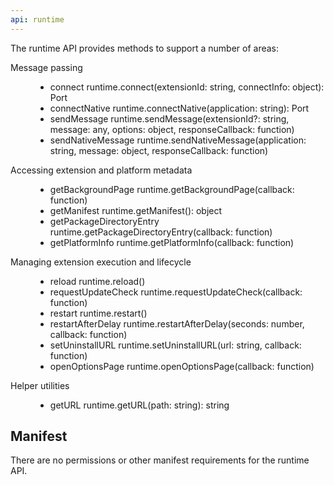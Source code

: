 ```yaml
---
api: runtime
---
```

The runtime API provides methods to support a number of areas:

<dl>
<dt>Message passing</dt>
<dd><ul>
<li>connect runtime.connect(extensionId: string, connectInfo: object): Port</li>
<li>connectNative runtime.connectNative(application: string): Port</li>
<li>sendMessage runtime.sendMessage(extensionId?: string, message: any, options: object, 
responseCallback: function)</li>
<li>sendNativeMessage runtime.sendNativeMessage(application: string, message: object, 
responseCallback: function)</li>
</ul></dd>

<dt>Accessing extension and platform metadata</dt>
<dd><ul>
<li>getBackgroundPage runtime.getBackgroundPage(callback: function)</li>
<li>getManifest runtime.getManifest(): object</li>
<li>getPackageDirectoryEntry runtime.getPackageDirectoryEntry(callback: function)</li>
<li>getPlatformInfo runtime.getPlatformInfo(callback: function)</li>
</ul></dd>

<dt>Managing extension execution and lifecycle</dt>
<dd><ul>
<li>reload runtime.reload()</li>
<li>requestUpdateCheck runtime.requestUpdateCheck(callback: function)</li>
<li>restart runtime.restart()</li>
<li>restartAfterDelay runtime.restartAfterDelay(seconds: number, callback: function)</li>
<li>setUninstallURL runtime.setUninstallURL(url: string, callback: function)</li>
<li>openOptionsPage runtime.openOptionsPage(callback: function)</li>
</ul></dd>

<dt>Helper utilities</dt>
<dd><ul>
<li>getURL runtime.getURL(path: string): string</li>
</ul></dd>

</dl>


## Manifest

There are no permissions or other manifest requirements for the runtime API.



